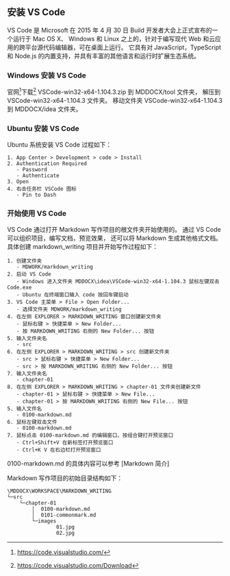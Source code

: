 ## 安装 VS Code

VS Code 是 Microsoft 在 2015 年 4 月 30 日 Build 开发者大会上正式宣布的一个运行于 Mac OS X、
Windows 和 Linux 之上的，针对于编写现代 Web 和云应用的跨平台源代码编辑器，可在桌面上运行。
它具有对 JavaScript，TypeScript 和 Node.js 的内置支持，并具有丰富的其他语言和运行时扩展生态系统。

[^vscode_home]: <https://code.visualstudio.com/>
[^vscode_down]: <https://code.visualstudio.com/Download>

### Windows 安装 VS Code

官网[^vscode_home]下载[^vscode_down] VSCode-win32-x64-1.104.3.zip 到 MDDOCX/tool 文件夹，
解压到 VSCode-win32-x64-1.104.3 文件夹。
移动文件夹 VSCode-win32-x64-1.104.3 到 MDDOCX/idea 文件夹。

### Ubuntu 安装 VS Code

Ubuntu 系统安装 VS Code 过程如下：

```plaintext
1. App Center > Development > code > Install
2. Authentication Required 
   - Password
   - Authenticate
3. Open
4. 右击任务栏 VSCode 图标
   - Pin to Dash
```

### 开始使用 VS Code

VS Code 通过打开 Markdown 写作项目的根文件夹开始使用的。
通过 VS Code 可以组织项目，编写文档，预览效果，
还可以将 Markdown 生成其他格式文档。
具体创建 markdown_writing 项目并开始写作过程如下：

```plaintext
1. 创建文件夹
   - MDWORK/markdown_writing
2. 启动 VS Code 
   - Windows 进入文件夹 MDDOCX\idea\VSCode-win32-x64-1.104.3 鼠标左键双击 Code.exe
   - Ubuntu 在终端窗口输入 code 按回车键启动
3. VS Code 主菜单 > File > Open Folder... 
   - 选择文件夹 MDWORK/markdown_writing
4. 在左侧 EXPLORER > MARKDOWN_WRITING 窗口创建新文件夹
   - 鼠标右键 > 快捷菜单 > New Folder...
   - 按 MARKDOWN_WRITING 右侧的 New Folder... 按钮
5. 输入文件夹名
   - src
6. 在左侧 EXPLORER > MARKDOWN_WRITING > src 创建新文件夹
   - src > 鼠标右键 > 快捷菜单 > New Folder...
   - src > 按 MARKDOWN_WRITING 右侧的 New Folder... 按钮
7. 输入文件夹名
   - chapter-01
8. 在左侧 EXPLORER > MARKDOWN_WRITING > chapter-01 文件夹创建新文件
   - chapter-01 > 鼠标右键 > 快捷菜单 > New File...
   - chapter-01 > 按 MARKDOWN_WRITING 右侧的 New File... 按钮
5. 输入文件名
   - 0100-markdown.md
6. 鼠标左键双击文件
   - 0100-markdown.md
7. 鼠标点击 0100-markdown.md 的编辑窗口，按组合键打开预览窗口
   - Ctrl+Shift+V 在新标签打开预览窗口
   - Ctrl+K V 在右边栏打开预览窗口
```

0100-markdown.md 的具体内容可以参考 [Markdown 简介]

Markdown 写作项目的初始目录结构如下：

```plaintext
\MDDOCX\WORKSPACE\MARKDOWN_WRITING
└─src
    └─chapter-01
        │  0100-markdown.md
        │  0101-commonmark.md
        └─images
                01.jpg
                02.jpg
```







